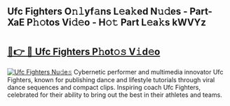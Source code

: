 ## Ufc Fighters O𝚗𝚕yf𝚊ns L𝚎a𝚔ed N𝚞𝚍es - Part-XaE P𝚑𝚘tos Vi𝚍𝚎o - H𝚘𝚝 Part L𝚎a𝚔s kWVYz

# <h2><a href="http://kfdlvre.oniu.top/?m=Ufc+Fighters">🔗👉 🔴 Ufc Fighters P𝚑ot𝚘𝚜 V𝚒d𝚎o</a></h2>

[![Ufc Fighters Nu𝚍e𝚜](https://i.imgur.com/0qMVB7G.gif)](http://kfdlvre.oniu.top/?m=Ufc+Fighters)
Cybernetic performer and multimedia innovator Ufc Fighters, known for publishing dance and lifestyle tutorials through viral dance sequences and compact clips. Inspiring coach Ufc Fighters, celebrated for their ability to bring out the best in their athletes and teams.  
